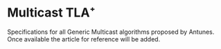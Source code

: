 # Multicast TLA⁺

Specifications for all Generic Multicast algorithms proposed by
Antunes. Once available the article for reference will be added.

